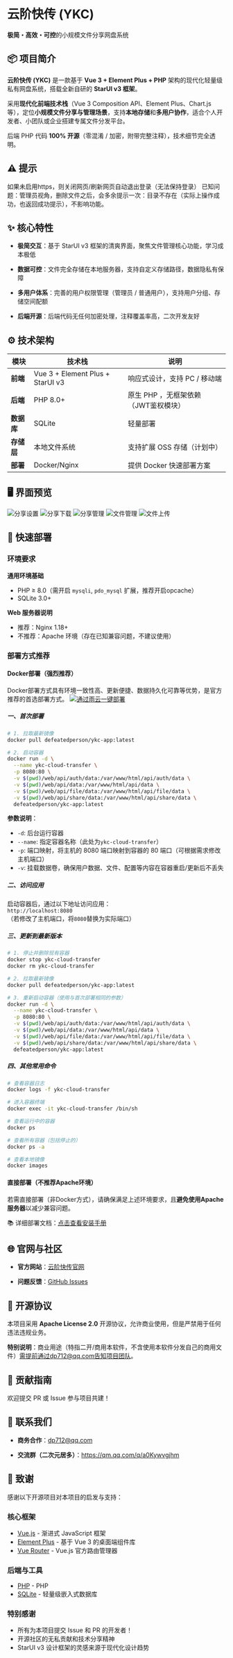 # 云阶快传 (YKC)

**极简・高效・可控**的小规模文件分享网盘系统


## 📦 项目简介

**云阶快传 (YKC)** 是一款基于 **Vue 3 + Element Plus + PHP** 架构的现代化轻量级私有网盘系统，搭载全新自研的 **StarUI v3 框架**。

采用**现代化前端技术栈**（Vue 3 Composition API、Element Plus、Chart.js等），定位**小规模文件分享与管理场景**，支持**本地存储**和**多用户协作**，适合个人开发者、小团队或企业搭建专属文件分发平台。

后端 PHP 代码 **100% 开源**（零混淆 / 加密，附带完整注释），技术细节完全透明。

##  ⚠ 提示
如果未启用https，则关闭网页/刷新网页自动退出登录（无法保持登录）
已知问题：管理员视角，删除文件之后，会多余提示一次：目录不存在（实际上操作成功，也返回成功提示），不影响功能。

## ✨ 核心特性

*   **极简交互**：基于 StarUI v3 框架的清爽界面，聚焦文件管理核心功能，学习成本极低

*   **数据可控**：文件完全存储在本地服务器，支持自定义存储路径，数据隐私有保障

*   **多用户体系**：完善的用户权限管理（管理员 / 普通用户），支持用户分组、存储空间配额

*   **后端开源**：后端代码无任何加密处理，注释覆盖率高，二次开发友好

## ⚙️ 技术架构

| 模块      | 技术栈                        | 说明                 |
| ------- | -------------------------- | ------------------ |
| **前端**  | Vue 3 + Element Plus + StarUI v3 | 响应式设计，支持 PC / 移动端  |
| **后端**  | PHP 8.0+                   | 原生 PHP ，无框架依赖（JWT鉴权模块）   |
| **数据库** | SQLite              | 轻量部署 |
| **存储层** | 本地文件系统                     | 支持扩展 OSS 存储（计划中）   |
| **部署**  | Docker/Nginx        | 提供 Docker 快速部署方案   |

## 🖥️ 界面预览
![分享设置](https://raw.githubusercontent.com/defeatedperson/ykc/refs/heads/main/photo/1.webp "分享设置")
![分享下载](https://raw.githubusercontent.com/defeatedperson/ykc/refs/heads/main/photo/2.webp "分享下载")
![分享管理](https://raw.githubusercontent.com/defeatedperson/ykc/refs/heads/main/photo/3.webp "分享管理")
![文件管理](https://raw.githubusercontent.com/defeatedperson/ykc/refs/heads/main/photo/4.webp "文件管理")
![文件上传](https://raw.githubusercontent.com/defeatedperson/ykc/refs/heads/main/photo/5.webp "文件上传")

## 🚀 快速部署

### 环境要求

**通用环境基础**
*   PHP ≥ 8.0（需开启  `mysqli`, `pdo_mysql` 扩展，推荐开启opcache）
*   SQLite 3.0+

**Web 服务器说明**
*   推荐：Nginx 1.18+
*   不推荐：Apache 环境（存在已知兼容问题，不建议使用）


### 部署方式推荐

#### Docker部署（强烈推荐）
Docker部署方式具有环境一致性高、更新便捷、数据持久化可靠等优势，是官方推荐的首选部署方式。
[![通过雨云一键部署](https://rainyun-apps.cn-nb1.rains3.com/materials/deploy-on-rainyun-cn.svg)](https://app.rainyun.com/apps/rca/store/6854/dp712_)

##### 一、首次部署
```bash
# 1. 拉取最新镜像
docker pull defeatedperson/ykc-app:latest

# 2. 启动容器
docker run -d \
  --name ykc-cloud-transfer \
  -p 8080:80 \
  -v $(pwd)/web/api/auth/data:/var/www/html/api/auth/data \
  -v $(pwd)/web/api/data:/var/www/html/api/data \
  -v $(pwd)/web/api/file/data:/var/www/html/api/file/data \
  -v $(pwd)/web/api/share/data:/var/www/html/api/share/data \
  defeatedperson/ykc-app:latest
```

**参数说明**：
- `-d`: 后台运行容器
- `--name`: 指定容器名称（此处为`ykc-cloud-transfer`）
- `-p`: 端口映射，将主机的 8080 端口映射到容器的 80 端口（可根据需求修改主机端口）
- `-v`: 挂载数据卷，确保用户数据、文件、配置等内容在容器重启/更新后不丢失


##### 二、访问应用
启动容器后，通过以下地址访问应用：  
`http://localhost:8080`  
（若修改了主机端口，将`8080`替换为实际端口）


##### 三、更新到最新版本
```bash
# 1. 停止并删除现有容器
docker stop ykc-cloud-transfer
docker rm ykc-cloud-transfer

# 2. 拉取最新镜像
docker pull defeatedperson/ykc-app:latest

# 3. 重新启动容器（使用与首次部署相同的参数）
docker run -d \
  --name ykc-cloud-transfer \
  -p 8080:80 \
  -v $(pwd)/web/api/auth/data:/var/www/html/api/auth/data \
  -v $(pwd)/web/api/data:/var/www/html/api/data \
  -v $(pwd)/web/api/file/data:/var/www/html/api/file/data \
  -v $(pwd)/web/api/share/data:/var/www/html/api/share/data \
  defeatedperson/ykc-app:latest
```


##### 四、其他常用命令
```bash
# 查看容器日志
docker logs -f ykc-cloud-transfer

# 进入容器终端
docker exec -it ykc-cloud-transfer /bin/sh

# 查看运行中的容器
docker ps

# 查看所有容器（包括停止的）
docker ps -a

# 查看本地镜像
docker images
```


#### 直接部署（不推荐Apache环境）
若需直接部署（非Docker方式），请确保满足上述环境要求，且**避免使用Apache服务器**以减少兼容问题。

📚 详细部署文档：[点击查看安装手册](https://re.xcdream.com/9390.html)


## 🌐 官网与社区

*   **官方网站**：[云阶快传官网](https://www.xcdream.com/ykc)&#x20;

*   **问题反馈**：[GitHub Issues](https://github.com/defeatedperson/ykc/issues)


## 📜 开源协议

本项目采用 **Apache License 2.0** 开源协议，允许商业使用，但是严禁用于任何违法违规业务。

**特别说明**：商业用途（特指二开/商用本软件，不含使用本软件分发自己的商用文件）需提前通过dp712@qq.com告知项目团队。

## 🤝 贡献指南

欢迎提交 PR 或 Issue 参与项目共建！

## 📧 联系我们

*   **商务合作**：dp712@qq.com

*   **交流群（二次元居多）**：https://qm.qq.com/q/a0Kywvgjhm

## 🙏 致谢

感谢以下开源项目对本项目的启发与支持：

### 核心框架
*   [Vue.js](https://vuejs.org/) - 渐进式 JavaScript 框架
*   [Element Plus](https://element-plus.org/) - 基于 Vue 3 的桌面端组件库
*   [Vue Router](https://router.vuejs.org/) - Vue.js 官方路由管理器

### 后端与工具
*   [PHP](https://www.php.net/) - PHP
*   [SQLite](https://www.sqlite.org/) - 轻量级嵌入式数据库

### 特别感谢
*   所有为本项目提交 Issue 和 PR 的开发者！
*   开源社区的无私贡献和技术分享精神
*   StarUI v3 设计框架的灵感来源于现代化设计趋势
